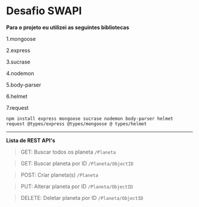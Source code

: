 **Desafio SWAPI**
===
**Para o projeto eu utilizei as seguintes bibliotecas**

1.mongoose

2.express

3.sucrase

4.nodemon

5.body-parser

6.helmet

7.request

`npm install express mongoose sucrase nodemon body-parser helmet request
@types/express @types/mongoose @ types/helmet`

---
**Lista de REST API's**

> GET: Buscar todos os planeta
`/Planeta` 

> GET: Buscar planeta por ID
`/Planeta/ObjectID`

> POST: Criar planeta(s)
`/Planeta`

> PUT: Alterar planeta por ID
`/Planeta/ObjectID`

> DELETE: Deletar planeta por ID
`/Planeta/ObjectID`
